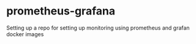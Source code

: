 # prometheus-grafana
Setting up a repo for setting up monitoring using prometheus and grafan docker images
